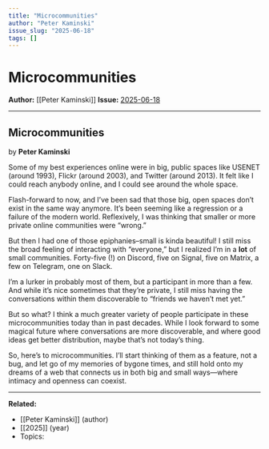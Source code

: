```yaml
---
title: "Microcommunities"
author: "Peter Kaminski"
issue_slug: "2025-06-18"
tags: []
---
```


# Microcommunities

**Author:** [[Peter Kaminski]]
**Issue:** [2025-06-18](https://plex.collectivesensecommons.org/2025-06-18/)

---

[](https://www.youtube.com/@NoKingsJune14)

## Microcommunities
by **Peter Kaminski**

Some of my best experiences online were in big, public spaces like USENET (around 1993), Flickr (around 2003), and Twitter (around 2013). It felt like I could reach anybody online, and I could see around the whole space.

Flash-forward to now, and I’ve been sad that those big, open spaces don’t exist in the same way anymore. It’s been seeming like a regression or a failure of the modern world. Reflexively, I was thinking that smaller or more private online communities were “wrong.”

But then I had one of those epiphanies–small is kinda beautiful! I still miss the broad feeling of interacting with “everyone,” but I realized I’m in a **lot** of small communities. Forty-five (!) on Discord, five on Signal, five on Matrix, a few on Telegram, one on Slack.

I’m a lurker in probably most of them, but a participant in more than a few. And while it’s nice sometimes that they’re private, I still miss having the conversations within them discoverable to “friends we haven’t met yet.”

But so what? I think a much greater variety of people participate in these microcommunities today than in past decades. While I look forward to some magical future where conversations are more discoverable, and where good ideas get better distribution, maybe that’s not today’s thing.

So, here’s to microcommunities. I’ll start thinking of them as a feature, not a bug, and let go of my memories of bygone times, and still hold onto my dreams of a web that connects us in both big and small ways—where intimacy and openness can coexist.

---

**Related:**
- [[Peter Kaminski]] (author)
- [[2025]] (year)
- Topics: 

